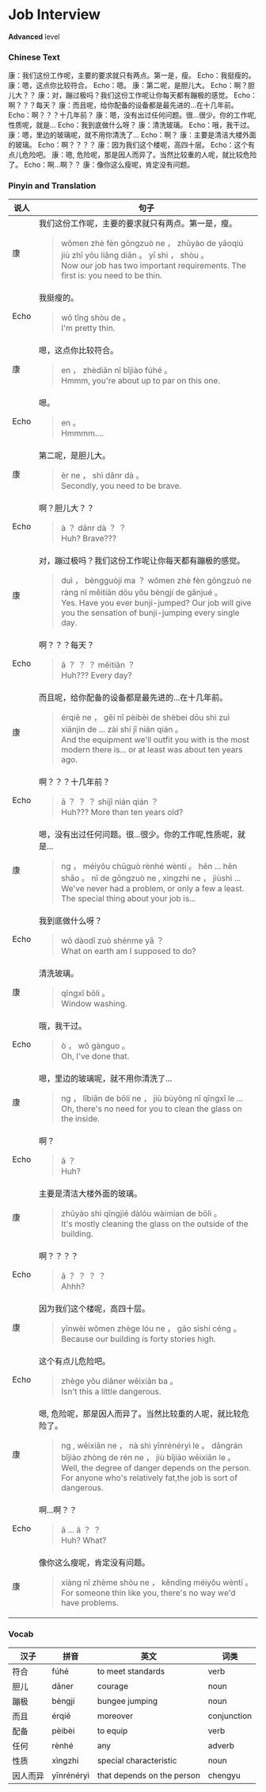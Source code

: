 # Job Interview
**Advanced** level
### Chinese Text
康：我们这份工作呢，主要的要求就只有两点。第一是，瘦。
Echo：我挺瘦的。
康：嗯，这点你比较符合。
Echo：嗯。
康：第二呢，是胆儿大。
Echo：啊？胆儿大？？
康：对，蹦过极吗？我们这份工作呢让你每天都有蹦极的感觉。
Echo：啊？？？每天？
康：而且呢，给你配备的设备都是最先进的...在十几年前。
Echo：啊？？？十几年前？
康：嗯，没有出过任何问题。很...很少。你的工作呢,性质呢，就是...
Echo：我到底做什么呀？
康：清洗玻璃。
Echo：哦，我干过。
康：嗯，里边的玻璃呢，就不用你清洗了...
Echo：啊？
康：主要是清洁大楼外面的玻璃。
Echo：啊？？？？
康：因为我们这个楼呢，高四十层。
Echo：这个有点儿危险吧。
康：嗯, 危险呢，那是因人而异了。当然比较重的人呢，就比较危险了。
Echo：啊...啊？？
康：像你这么瘦呢，肯定没有问题。

### Pinyin and Translation
|说人|句子|
|----|----|
|康|我们这份工作呢，主要的要求就只有两点。第一是，瘦。<blockquote>wǒmen zhè fèn gōngzuò ne ， zhǔyào de yāoqiú jiù zhǐ yǒu liǎng diǎn 。 yī shì ， shòu 。<br />Now our job has two important requirements. The first is: you need to be thin.</blockquote>|
|Echo|我挺瘦的。<blockquote>wǒ tǐng shòu de 。<br />I'm pretty thin.</blockquote>|
|康|嗯，这点你比较符合。<blockquote>en ， zhèdiǎn nǐ bǐjiào fúhé 。<br />Hmmm, you're about up to par on this one.</blockquote>|
|Echo|嗯。<blockquote>en 。<br />Hmmmm....</blockquote>|
|康|第二呢，是胆儿大。<blockquote>èr ne ， shì dǎnr dà 。<br />Secondly, you need to be brave.</blockquote>|
|Echo|啊？胆儿大？？<blockquote>à ？ dǎnr dà ？ ？<br />Huh? Brave???</blockquote>|
|康|对，蹦过极吗？我们这份工作呢让你每天都有蹦极的感觉。<blockquote>duì ， bèngguòjí ma ？ wǒmen zhè fèn gōngzuò ne ràng nǐ měitiān dōu yǒu bèngjí de gǎnjué 。<br />Yes. Have you ever bunji-jumped? Our job will give you the sensation of bunji-jumping every single day.</blockquote>|
|Echo|啊？？？每天？<blockquote>ā ？ ？ ？ měitiān ？<br />Huh??? Every day?</blockquote>|
|康|而且呢，给你配备的设备都是最先进的...在十几年前。<blockquote>érqiě ne ， gěi nǐ pèibèi de shèbei dōu shì zuì xiānjìn de ... zài shí jǐ nián qián 。<br />And the equipment we'll outfit you with is the most modern there is... or at least was about ten years ago.</blockquote>|
|Echo|啊？？？十几年前？<blockquote>ā ？ ？ ？ shíjǐ nián qián ？<br />Huh??? More than ten years old?</blockquote>|
|康|嗯，没有出过任何问题。很...很少。你的工作呢,性质呢，就是...<blockquote>ng ， méiyǒu chūguò rènhé wèntí 。 hěn ... hěn shǎo 。 nǐ de gōngzuò ne , xìngzhi ne ， jiùshì ...<br />We've never had a problem, or only a few a least. The special thing about your job is...</blockquote>|
|Echo|我到底做什么呀？<blockquote>wǒ dàodǐ zuò shénme yā ？<br />What on earth am I supposed to do?</blockquote>|
|康|清洗玻璃。<blockquote>qīngxǐ bōli 。<br />Window washing.</blockquote>|
|Echo|哦，我干过。<blockquote>ò ， wǒ gànguo 。<br />Oh, I've done that.</blockquote>|
|康|嗯，里边的玻璃呢，就不用你清洗了...<blockquote>ng ， lǐbiān de bōli ne ， jiù bùyòng nǐ qīngxǐ le ...<br />Oh, there's no need for you to clean the glass on the inside.</blockquote>|
|Echo|啊？<blockquote>ā ？<br />Huh?</blockquote>|
|康|主要是清洁大楼外面的玻璃。<blockquote>zhǔyào shì qīngjié dàlóu wàimian de bōli 。<br />It's mostly cleaning the glass on the outside of the building.</blockquote>|
|Echo|啊？？？？<blockquote>ā ？ ？ ？ ？<br />Ahhh?</blockquote>|
|康|因为我们这个楼呢，高四十层。<blockquote>yīnwèi wǒmen zhège lóu ne ， gāo sìshí céng 。<br />Because our building is forty stories high.</blockquote>|
|Echo|这个有点儿危险吧。<blockquote>zhège yǒu diǎner wēixiǎn ba 。<br />Isn't this a little dangerous.</blockquote>|
|康|嗯, 危险呢，那是因人而异了。当然比较重的人呢，就比较危险了。<blockquote>ng , wēixiǎn ne ， nà shì yīnrénéryì le 。 dāngrán bǐjiào zhòng de rén ne ， jiù bǐjiào wēixiǎn le 。<br />Well, the degree of danger depends on the person. For anyone who's relatively fat,the job is sort of dangerous.</blockquote>|
|Echo|啊...啊？？<blockquote>ā ... ā ？ ？<br />Huh? What?</blockquote>|
|康|像你这么瘦呢，肯定没有问题。<blockquote>xiàng nǐ zhème shòu ne ， kěndìng méiyǒu wèntí 。<br />For someone thin like you, there's no way we'd have problems.</blockquote>|
### Vocab
|汉子|拼音|英文|词类|
|----|----|----|----|
|符合|fúhé|to meet standards|verb|
|胆儿|dǎner|courage|noun|
|蹦极|bèngjí|bungee jumping|noun|
|而且|érqiě|moreover|conjunction|
|配备|pèibèi|to equip|verb|
|任何|rènhé|any|adverb|
|性质|xìngzhi|special characteristic|noun|
|因人而异|yīnrénéryì|that depends on the person|chengyu|